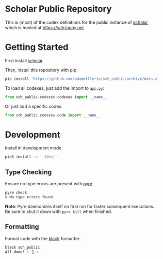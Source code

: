 # Scholar Public Repository

This is (most) of the codex definitions for the public instance of
[scholar](https://github.com/adammillerio/sch), which is hosted at https://sch.luphy.net

# Getting Started

First install [scholar](https://github.com/adammillerio/sch).

Then, install this repository with pip:
```bash
pip install 'https://github.com/adammillerio/sch_public/archive/main.zip'
```

To load all codexes, just add the import to `app.py`:
```python
from sch_public.codexes.codexes import __name__
```

Or just add a specific codex:
```python
from sch_public.codexes.code import __name__
```

# Development

Install in development mode:
```bash
pip3 install -e '.[dev]'
```

## Type Checking

Ensure no type errors are present with [pyre](https://github.com/facebook/pyre-check):

```bash
pyre check              
ƛ No type errors found
```

**Note**: Pyre daemonizes itself on first run for faster subsequent executions. Be
sure to shut it down with `pyre kill` when finished.

## Formatting

Format code with the [black](https://github.com/psf/black) formatter:

```bash
black sch_public
All done! ✨ 🍰 ✨
```
